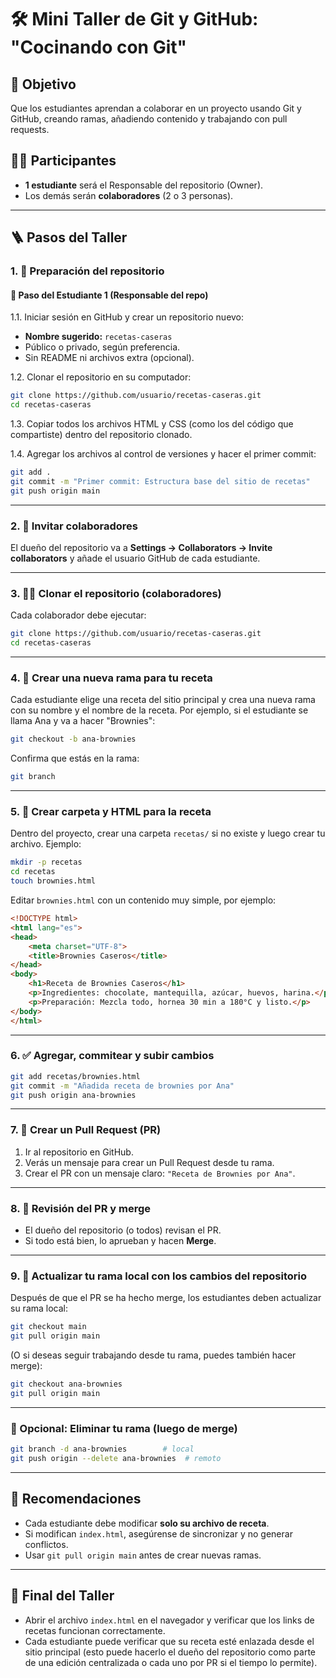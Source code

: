 # 🛠️ Mini Taller de Git y GitHub: "Cocinando con Git"

## 🎯 Objetivo
Que los estudiantes aprendan a colaborar en un proyecto usando Git y GitHub, creando ramas, añadiendo contenido y trabajando con pull requests.

## 👨‍🍳 Participantes
- **1 estudiante** será el Responsable del repositorio (Owner).
- Los demás serán **colaboradores** (2 o 3 personas).

---

## 🪜 Pasos del Taller

### 1. 🔧 Preparación del repositorio
#### 👤 Paso del Estudiante 1 (Responsable del repo)
1.1. Iniciar sesión en GitHub y crear un repositorio nuevo:
- **Nombre sugerido:** `recetas-caseras`
- Público o privado, según preferencia.
- Sin README ni archivos extra (opcional).

1.2. Clonar el repositorio en su computador:
```bash
git clone https://github.com/usuario/recetas-caseras.git
cd recetas-caseras
```

1.3. Copiar todos los archivos HTML y CSS (como los del código que compartiste) dentro del repositorio clonado.

1.4. Agregar los archivos al control de versiones y hacer el primer commit:
```bash
git add .
git commit -m "Primer commit: Estructura base del sitio de recetas"
git push origin main
```

---

### 2. 🤝 Invitar colaboradores
El dueño del repositorio va a **Settings → Collaborators → Invite collaborators** y añade el usuario GitHub de cada estudiante.

---

### 3. 👯‍♂️ Clonar el repositorio (colaboradores)
Cada colaborador debe ejecutar:
```bash
git clone https://github.com/usuario/recetas-caseras.git
cd recetas-caseras
```

---

### 4. 🌿 Crear una nueva rama para tu receta
Cada estudiante elige una receta del sitio principal y crea una nueva rama con su nombre y el nombre de la receta. Por ejemplo, si el estudiante se llama Ana y va a hacer "Brownies":
```bash
git checkout -b ana-brownies
```

Confirma que estás en la rama:
```bash
git branch
```

---

### 5. 📁 Crear carpeta y HTML para la receta
Dentro del proyecto, crear una carpeta `recetas/` si no existe y luego crear tu archivo. Ejemplo:
```bash
mkdir -p recetas
cd recetas
touch brownies.html
```

Editar `brownies.html` con un contenido muy simple, por ejemplo:
```html
<!DOCTYPE html>
<html lang="es">
<head>
    <meta charset="UTF-8">
    <title>Brownies Caseros</title>
</head>
<body>
    <h1>Receta de Brownies Caseros</h1>
    <p>Ingredientes: chocolate, mantequilla, azúcar, huevos, harina.</p>
    <p>Preparación: Mezcla todo, hornea 30 min a 180°C y listo.</p>
</body>
</html>
```

---

### 6. ✅ Agregar, commitear y subir cambios
```bash
git add recetas/brownies.html
git commit -m "Añadida receta de brownies por Ana"
git push origin ana-brownies
```

---

### 7. 🔀 Crear un Pull Request (PR)
1. Ir al repositorio en GitHub.
2. Verás un mensaje para crear un Pull Request desde tu rama.
3. Crear el PR con un mensaje claro: `"Receta de Brownies por Ana"`.

---

### 8. 👀 Revisión del PR y merge
- El dueño del repositorio (o todos) revisan el PR.
- Si todo está bien, lo aprueban y hacen **Merge**.

---

### 9. 🔄 Actualizar tu rama local con los cambios del repositorio
Después de que el PR se ha hecho merge, los estudiantes deben actualizar su rama local:
```bash
git checkout main
git pull origin main
```

(O si deseas seguir trabajando desde tu rama, puedes también hacer merge):
```bash
git checkout ana-brownies
git pull origin main
```

---

### 🧼 Opcional: Eliminar tu rama (luego de merge)
```bash
git branch -d ana-brownies        # local
git push origin --delete ana-brownies  # remoto
```

---

## 📝 Recomendaciones
- Cada estudiante debe modificar **solo su archivo de receta**.
- Si modifican `index.html`, asegúrense de sincronizar y no generar conflictos.
- Usar `git pull origin main` antes de crear nuevas ramas.

---

## 🏁 Final del Taller
- Abrir el archivo `index.html` en el navegador y verificar que los links de recetas funcionan correctamente.
- Cada estudiante puede verificar que su receta esté enlazada desde el sitio principal (esto puede hacerlo el dueño del repositorio como parte de una edición centralizada o cada uno por PR si el tiempo lo permite).